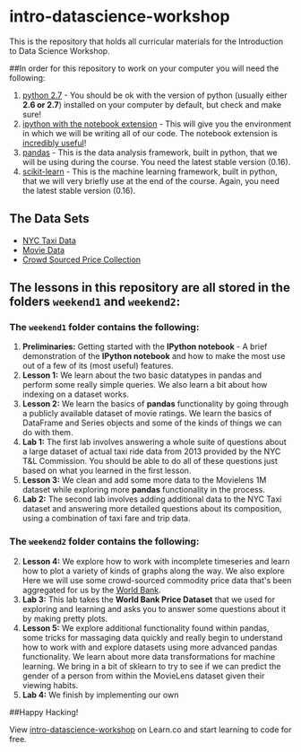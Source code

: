 # intro-datascience-workshop
This is the repository that holds all curricular materials for the Introduction to Data Science Workshop.

##In order for this repository to work on your computer you will need the following:

1. [python 2.7](https://www.python.org/downloads/release/python-279/) - You should be ok with the version of python (usually either **2.6 or 2.7**) installed on your computer by default, but check and make sure!
2. [ipython with the notebook extension](http://ipython.org/install.html) - This will give you the environment in which we will be writing all of our code. The notebook extension is [incredibly useful](http://ipython.org/notebook.html)!
3. [pandas](http://pandas.pydata.org/getpandas.html) - This is the data analysis framework, built in python, that we will be using during the course. You need the latest stable version (0.16).
4. [scikit-learn](http://scikit-learn.org/dev/install.html) - This is the machine learning framework, built in python, that we will very briefly use at the end of the course. Again, you need the latest stable version (0.16).

## The Data Sets

  * [NYC Taxi Data](http://flatiron-data-science.s3.amazonaws.com/nycTaxiData.zip)
  * [Movie Data](http://flatiron-data-science.s3.amazonaws.com/movieData.zip)
  * [Crowd Sourced Price Collection](http://flatiron-data-science.s3.amazonaws.com/Crowd-Sourced_Price_Collection_CSV.zip)

## The lessons in this repository are all stored in the folders `weekend1` and `weekend2`:

### The `weekend1` folder contains the following:
1. **Preliminaries:** Getting started with the **IPython notebook** - A brief demonstration of the **IPython notebook** and how to make the most use out of a few of its (most useful) features.
2. **Lesson 1:** We learn about the two basic datatypes in pandas and perform some really simple queries. We also learn a bit about how indexing on a dataset works.
3. **Lesson 2:** We learn the basics of **pandas** functionality by going through a publicly available dataset of movie ratings. We learn the basics of DataFrame and Series objects and some of the kinds of things we can do with them.
4. **Lab 1:** The first lab involves answering a whole suite of questions about a large dataset of actual taxi ride data from 2013 provided by the NYC T&L Commission. You should be able to do all of these questions just based on what you learned in the first lesson.
5. **Lesson 3:** We clean and add some more data to the Movielens 1M dataset while exploring more **pandas** functionality in the process.
6. **Lab 2:** The second lab involves adding additional data to the NYC Taxi dataset and answering more detailed questions about its composition, using a combination of taxi fare and trip data.

### The `weekend2` folder contains the following:
2. **Lesson 4:** We explore how to work with incomplete timeseries and learn how to plot a variety of kinds of graphs along the way. We also explore Here we will use some crowd-sourced commodity price data that's been aggregated for us by the [World Bank](http://data.worldbank.org/data-catalog/crowd-sourced-price-collection).
3. **Lab 3:** This lab takes the **World Bank Price Dataset** that we used for exploring and learning and asks you to answer some questions about it by making pretty plots.
1. **Lesson 5:** We explore additional functionality found within pandas, some tricks for massaging data quickly and really begin to understand how to work with and explore datasets using more advanced pandas functionality. We learn about more data transformations for machine learning.  We bring in a bit of sklearn to try to see if we can predict the gender of a person from within the MovieLens dataset given their viewing habits.
2. **Lab 4:** We finish by implementing our own 

##Happy Hacking!

<p data-visibility='hidden'>View <a href='https://learn.co/lessons/intro-datascience-workshop' title='intro-datascience-workshop'>intro-datascience-workshop</a> on Learn.co and start learning to code for free.</p>
